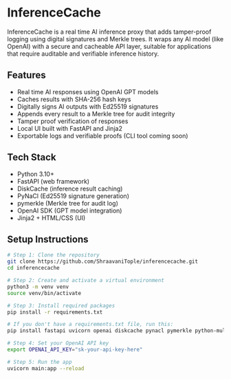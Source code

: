 # InferenceCache

InferenceCache is a real time AI inference proxy that adds tamper-proof logging using digital signatures and Merkle trees. It wraps any AI model (like OpenAI) with a secure and cacheable API layer, suitable for applications that require auditable and verifiable inference history.
 
## Features

- Real time AI responses using OpenAI GPT models
- Caches results with SHA-256 hash keys
- Digitally signs AI outputs with Ed25519 signatures
- Appends every result to a Merkle tree for audit integrity
- Tamper proof verification of responses
- Local UI built with FastAPI and Jinja2
- Exportable logs and verifiable proofs (CLI tool coming soon)

## Tech Stack

- Python 3.10+
- FastAPI (web framework)
- DiskCache (inference result caching)
- PyNaCl (Ed25519 signature generation)
- pymerkle (Merkle tree for audit log)
- OpenAI SDK (GPT model integration)
- Jinja2 + HTML/CSS (UI)

## Setup Instructions

```bash
# Step 1: Clone the repository
git clone https://github.com/ShraavaniTople/inferencecache.git
cd inferencecache

# Step 2: Create and activate a virtual environment
python3 -m venv venv
source venv/bin/activate

# Step 3: Install required packages
pip install -r requirements.txt

# If you don't have a requirements.txt file, run this:
pip install fastapi uvicorn openai diskcache pynacl pymerkle python-multipart jinja2 aiofiles

# Step 4: Set your OpenAI API key
export OPENAI_API_KEY="sk-your-api-key-here"

# Step 5: Run the app
uvicorn main:app --reload
